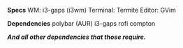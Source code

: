 **Specs**
WM: i3-gaps (i3wm)
Terminal: Termite
Editor: GVim

**Dependencies**
polybar (AUR)
i3-gaps 
rofi
compton

***And all other dependencies that those require.***
